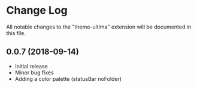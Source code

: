 # Change Log
All notable changes to the "theme-ultima" extension will be documented in this file.

## 0.0.7 (2018-09-14)
- Initial release
- Minor bug fixes
- Adding a color palette (statusBar noFolder)
